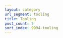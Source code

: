 ```yaml
---
layout: category
url_segment: tooling
title: Tooling
post_count: 5
sort_index: 9994-tooling
---
```



